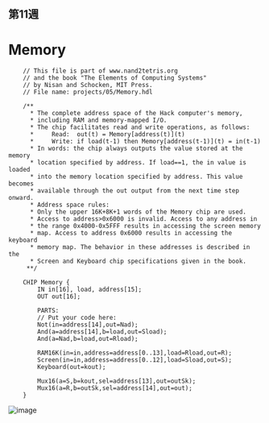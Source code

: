 ## 第11週
# Memory

        // This file is part of www.nand2tetris.org
        // and the book "The Elements of Computing Systems"
        // by Nisan and Schocken, MIT Press.
        // File name: projects/05/Memory.hdl

        /**
          * The complete address space of the Hack computer's memory,
          * including RAM and memory-mapped I/O. 
          * The chip facilitates read and write operations, as follows:
          *     Read:  out(t) = Memory[address(t)](t)
          *     Write: if load(t-1) then Memory[address(t-1)](t) = in(t-1)
          * In words: the chip always outputs the value stored at the memory 
          * location specified by address. If load==1, the in value is loaded 
          * into the memory location specified by address. This value becomes 
          * available through the out output from the next time step onward.
          * Address space rules:
          * Only the upper 16K+8K+1 words of the Memory chip are used. 
          * Access to address>0x6000 is invalid. Access to any address in 
          * the range 0x4000-0x5FFF results in accessing the screen memory 
          * map. Access to address 0x6000 results in accessing the keyboard 
          * memory map. The behavior in these addresses is described in the 
          * Screen and Keyboard chip specifications given in the book.
         **/

        CHIP Memory {
            IN in[16], load, address[15];
            OUT out[16];

            PARTS:
            // Put your code here:
            Not(in=address[14],out=Nad);
            And(a=address[14],b=load,out=Sload);
            And(a=Nad,b=load,out=Rload);

            RAM16K(in=in,address=address[0..13],load=Rload,out=R);
            Screen(in=in,address=address[0..12],load=Sload,out=S);
            Keyboard(out=kout);

            Mux16(a=S,b=kout,sel=address[13],out=outSk);
            Mux16(a=R,b=outSk,sel=address[14],out=out);
        }
![image](https://github.com/zxc21949049/co109a/blob/master/h11.jpg.jpg)
